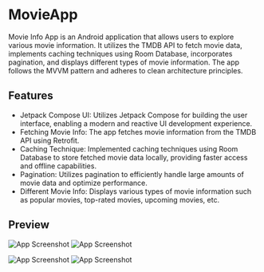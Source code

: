 
# MovieApp
Movie Info App is an Android application that allows users to explore various movie information. It utilizes the TMDB API to fetch movie data, implements caching techniques using Room Database, incorporates pagination, and displays different types of movie information. The app follows the MVVM pattern and adheres to clean architecture principles.


## Features
- Jetpack Compose UI: Utilizes Jetpack Compose for building the user interface, enabling a modern and reactive UI development experience.
- Fetching Movie Info: The app fetches movie information from the   TMDB API using Retrofit.
- Caching Technique: Implemented caching techniques using Room Database to store fetched movie data locally, providing faster access and offline capabilities.
- Pagination: Utilizes pagination to efficiently handle large amounts of movie data and optimize performance.
- Different Movie Info: Displays various types of movie information such as popular movies, top-rated movies, upcoming movies, etc.
  
## Preview

![App Screenshot](https://github.com/Bhushanp091/MovieApp/blob/master/ScreenShots/Screenshot%202024-03-02%20213233.png?raw=true) 
![App Screenshot](https://github.com/Bhushanp091/MovieApp/blob/master/ScreenShots/Screenshot%202024-03-02%20213223.png?raw=true)





![App Screenshot](https://github.com/Bhushanp091/MovieApp/blob/master/ScreenShots/Screenshot%202024-03-02%20213152.png?raw=true)
![App Screenshot](https://github.com/Bhushanp091/MovieApp/blob/master/ScreenShots/Screenshot%202024-03-02%20213213.png?raw=true)
